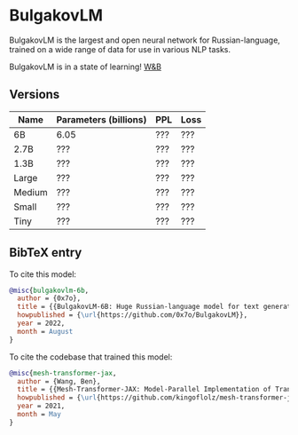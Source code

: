# BulgakovLM
BulgakovLM is the largest and open neural network for Russian-language, trained on a wide range of data for use in various NLP tasks.

BulgakovLM is in a state of learning! [W&B](https://wandb.ai/0x7o/mesh-transformer/runs/1h27joh5)

## Versions
Name | Parameters (billions) | PPL | Loss
-- | --- | --- | ---
6B| 6.05 | ??? | ???
2.7B | ??? | ??? | ???
1.3B | ??? | ??? | ???
Large | ??? | ??? | ???
Medium | ??? | ??? | ???
Small | ??? | ??? | ???
Tiny | ??? | ??? | ???

## BibTeX entry

To cite this model:
```bibtex
@misc{bulgakovlm-6b,
  author = {0x7o},
  title = {{BulgakovLM-6B: Huge Russian-language model for text generation}},
  howpublished = {\url{https://github.com/0x7o/BulgakovLM}},
  year = 2022,
  month = August
}
```

To cite the codebase that trained this model:
```bibtex
@misc{mesh-transformer-jax,
  author = {Wang, Ben},
  title = {{Mesh-Transformer-JAX: Model-Parallel Implementation of Transformer Language Model with JAX}},
  howpublished = {\url{https://github.com/kingoflolz/mesh-transformer-jax}},
  year = 2021,
  month = May
}
```
